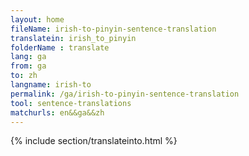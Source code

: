 ```yaml
---
layout: home
fileName: irish-to-pinyin-sentence-translation
translatein: irish_to_pinyin
folderName : translate
lang: ga
from: ga
to: zh
langname: irish-to
permalink: /ga/irish-to-pinyin-sentence-translation
tool: sentence-translations
matchurls: en&&ga&&zh
---
```

{% include section/translateinto.html %}
